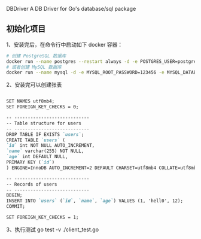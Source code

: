 DBDriver
A DB Driver for Go's database/sql package

## 初始化项目

1、安装完后，在命令行中启动如下 docker 容器：

```sh
# 创建 PostgreSQL 数据库
docker run --name postgres --restart always -d -e POSTGRES_USER=postgres -e POSTGRES_PASSWORD=postgres -e POSTGRES_DB=testSQL -p 5432:5432  postgres
# 或者创建 MySQL 数据库
docker run --name mysql -d -e MYSQL_ROOT_PASSWORD=123456 -e MYSQL_DATABASE=testSQL -d -p 3306:3306 mysql

```
2、安装完可以创建张表
```markdown

SET NAMES utf8mb4;
SET FOREIGN_KEY_CHECKS = 0;

-- ----------------------------
-- Table structure for users
-- ----------------------------
DROP TABLE IF EXISTS `users`;
CREATE TABLE `users` (
`id` int NOT NULL AUTO_INCREMENT,
`name` varchar(255) NOT NULL,
`age` int DEFAULT NULL,
PRIMARY KEY (`id`)
) ENGINE=InnoDB AUTO_INCREMENT=2 DEFAULT CHARSET=utf8mb4 COLLATE=utf8mb4_0900_ai_ci;

-- ----------------------------
-- Records of users
-- ----------------------------
BEGIN;
INSERT INTO `users` (`id`, `name`, `age`) VALUES (1, 'hell0', 12);
COMMIT;

SET FOREIGN_KEY_CHECKS = 1;
```

3、执行测试
go test -v ./client_test.go
